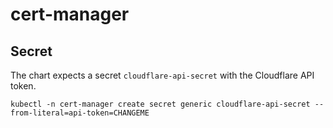 # cert-manager

## Secret

The chart expects a secret `cloudflare-api-secret` with the Cloudflare API token.

```
kubectl -n cert-manager create secret generic cloudflare-api-secret --from-literal=api-token=CHANGEME
```